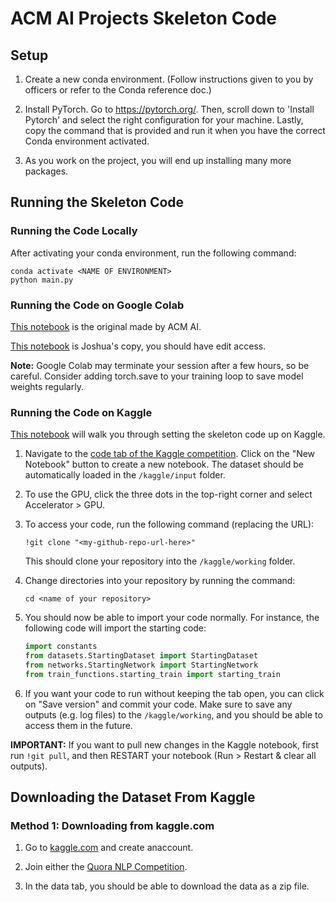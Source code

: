 # ACM AI Projects Skeleton Code

## Setup

1. Create a new conda environment. (Follow instructions given to you by officers or refer to the Conda reference doc.)

2. Install PyTorch. Go to https://pytorch.org/. Then, scroll down to 'Install Pytorch' and select the right configuration for your machine. Lastly, copy the command that is provided and run it when you have the correct Conda environment activated.

3. As you work on the project, you will end up installing many more packages.

## Running the Skeleton Code

### Running the Code Locally

After activating your conda environment, run the following command:

```
conda activate <NAME OF ENVIRONMENT>
python main.py
```

### Running the Code on Google Colab

[This notebook](https://colab.research.google.com/drive/1cyIbRoubY0ZpXoGvOVSgO8kM4gFM31Op?usp=sharing) is the original made by ACM AI.

[This notebook](https://colab.research.google.com/drive/1JRmrT_FSVYsozpP4P_xjOBR7rERmaRP7?usp=sharing) is Joshua's copy, you should have edit access.

**Note:** Google Colab may terminate your session after a few hours, so be careful. Consider adding torch.save to your training loop to save model weights regularly.

### Running the Code on Kaggle

[This notebook](https://www.kaggle.com/franktzheng/acm-ai-projects-kaggle-skeleton) will walk you through setting the skeleton code up on Kaggle.

1. Navigate to the [code tab of the Kaggle competition](https://www.kaggle.com/c/cassava-leaf-disease-classification/code). Click on the "New Notebook" button to create a new notebook. The dataset should be automatically loaded in the `/kaggle/input` folder.

2. To use the GPU, click the three dots in the top-right corner and select Accelerator > GPU.

3. To access your code, run the following command (replacing the URL):

   ```
   !git clone "<my-github-repo-url-here>"
   ```

   This should clone your repository into the `/kaggle/working` folder.

4. Change directories into your repository by running the command:

   ```
   cd <name of your repository>
   ```

5. You should now be able to import your code normally. For instance, the following code will import the starting code:

   ```python
   import constants
   from datasets.StartingDataset import StartingDataset
   from networks.StartingNetwork import StartingNetwork
   from train_functions.starting_train import starting_train
   ```

6. If you want your code to run without keeping the tab open, you can click on "Save version" and commit your code. Make sure to save any outputs (e.g. log files) to the `/kaggle/working`, and you should be able to access them in the future.

**IMPORTANT:** If you want to pull new changes in the Kaggle notebook, first run `!git pull`, and then RESTART your notebook (Run > Restart & clear all outputs).

## Downloading the Dataset From Kaggle

### Method 1: Downloading from kaggle.com

1. Go to [kaggle.com](kaggle.com) and create anaccount.

2. Join either the [Quora NLP Competition](https://www.kaggle.com/competitions/quora-insincere-questions-classification/data).

3. In the data tab, you should be able to download the data as a zip file.

